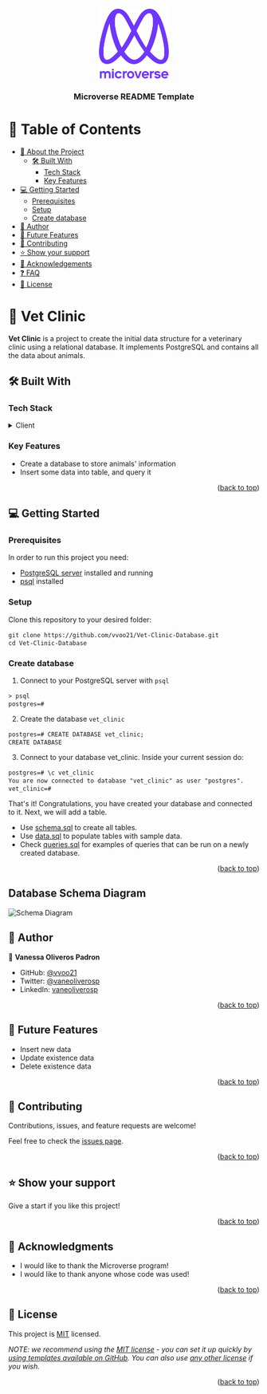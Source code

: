 <a name="readme-top"></a>

<div align="center">

  <img src="https://raw.githubusercontent.com/vvoo21/readme-template/master/murple_logo.png" alt="logo" width="140"  height="auto" />
  <br/>

  <h3><b>Microverse README Template</b></h3>

</div>

# 📗 Table of Contents

- [📖 About the Project](#about-project)
  - [🛠 Built With](#built-with)
    - [Tech Stack](#tech-stack)
    - [Key Features](#key-features)
- [💻 Getting Started](#getting-started)
  - [Prerequisites](#prerequisites)
  - [Setup](#setup)
  - [Create database](#create-database)
- [👥 Author](#author)
- [🔭 Future Features](#future-features)
- [🤝 Contributing](#contributing)
- [⭐️ Show your support](#support)
- [🙏 Acknowledgements](#acknowledgements)
- [❓ FAQ](#faq)
- [📝 License](#license)

# 📖 Vet Clinic <a name="about-project"></a>

**Vet Clinic** is a project to create the initial data structure for a veterinary clinic using a relational database. It implements PostgreSQL and contains all the data about animals.

## 🛠 Built With <a name="built-with"></a>

### Tech Stack <a name="tech-stack"></a>

<details>
  <summary>Client</summary>
  <ul>
    <li><a href="https://www.postgresql.org/">PostgreSQL</a></li>
  </ul>
</details>

### Key Features <a name="key-features"></a>

- Create a database to store animals' information
- Insert some data into table, and query it

<p align="right">(<a href="#readme-top">back to top</a>)</p>

## 💻 Getting Started <a name="getting-started"></a>

### Prerequisites

In order to run this project you need:

- [PostgreSQL server](https://www.postgresql.org/download/) installed and running
- [psql](https://www.postgresql.org/docs/current/app-psql.html) installed

### Setup

Clone this repository to your desired folder:

```
git clone https://github.com/vvoo21/Vet-Clinic-Database.git
cd Vet-Clinic-Database
```

### Create database

1. Connect to your PostgreSQL server with `psql`
```
> psql
postgres=#
```

2. Create the database `vet_clinic`
```
postgres=# CREATE DATABASE vet_clinic;
CREATE DATABASE
```

3. Connect to your database vet_clinic. Inside your current session do:
```
postgres=# \c vet_clinic
You are now connected to database "vet_clinic" as user "postgres".
vet_clinic=#
```

That's it! Congratulations, you have created your database and connected to it. Next, we will add a table.

- Use [schema.sql](./schema.sql) to create all tables.
- Use [data.sql](./data.sql) to populate tables with sample data.
- Check [queries.sql](./queries.sql) for examples of queries that can be run on a newly created database.

<p align="right">(<a href="#readme-top">back to top</a>)</p>

## Database Schema Diagram

![Schema Diagram](./images/schema.png)

## 👥 Author <a name="authors"></a>

👤 **Vanessa Oliveros Padron**

- GitHub: [@vvoo21](https://github.com/vvoo21)
- Twitter: [@vaneoliverosp](https://twitter.com/vaneoliverosp)
- LinkedIn: [vaneoliverosp](https://www.linkedin.com/in/vaneoliverosp/)

<p align="right">(<a href="#readme-top">back to top</a>)</p>

## 🔭 Future Features <a name="future-features"></a>

- Insert new data
- Update existence data
- Delete existence data

<p align="right">(<a href="#readme-top">back to top</a>)</p>

## 🤝 Contributing <a name="contributing"></a>

Contributions, issues, and feature requests are welcome!

Feel free to check the [issues page](../../issues/).

<p align="right">(<a href="#readme-top">back to top</a>)</p>

## ⭐️ Show your support <a name="support"></a>

Give a start if you like this project!

<p align="right">(<a href="#readme-top">back to top</a>)</p>

## 🙏 Acknowledgments <a name="acknowledgements"></a>

- I would like to thank the Microverse program!
- I would like to thank anyone whose code was used!

<p align="right">(<a href="#readme-top">back to top</a>)</p>

## 📝 License <a name="license"></a>

This project is [MIT](./LICENSE) licensed.

_NOTE: we recommend using the [MIT license](https://choosealicense.com/licenses/mit/) - you can set it up quickly by [using templates available on GitHub](https://docs.github.com/en/communities/setting-up-your-project-for-healthy-contributions/adding-a-license-to-a-repository). You can also use [any other license](https://choosealicense.com/licenses/) if you wish._

<p align="right">(<a href="#readme-top">back to top</a>)</p>
